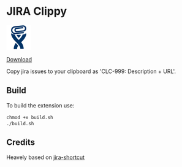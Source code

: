 # JIRA Clippy

![JIRA ](src/jira-clippy-logo-64.png)

[Download](https://chrome.google.com/webstore/detail/jira-clippy/ngpeembgljjbbgeejlcbaddnnejjkhkj)

Copy jira issues to your clipboard as 'CLC-999: Description + URL'.

## Build

To build the extension use:

```
chmod +x build.sh
./build.sh
```

## Credits

Heavely based on [jira-shortcut](https://github.com/mshytikov/jira-shortcut)
